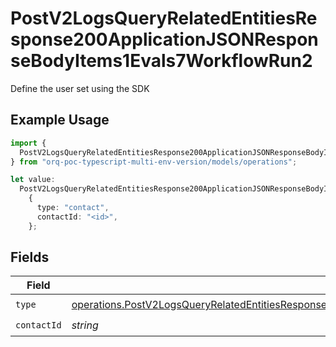 # PostV2LogsQueryRelatedEntitiesResponse200ApplicationJSONResponseBodyItems1Evals7WorkflowRun2

Define the user set using the SDK

## Example Usage

```typescript
import {
  PostV2LogsQueryRelatedEntitiesResponse200ApplicationJSONResponseBodyItems1Evals7WorkflowRun2,
} from "orq-poc-typescript-multi-env-version/models/operations";

let value:
  PostV2LogsQueryRelatedEntitiesResponse200ApplicationJSONResponseBodyItems1Evals7WorkflowRun2 =
    {
      type: "contact",
      contactId: "<id>",
    };
```

## Fields

| Field                                                                                                                                                                                                                                              | Type                                                                                                                                                                                                                                               | Required                                                                                                                                                                                                                                           | Description                                                                                                                                                                                                                                        |
| -------------------------------------------------------------------------------------------------------------------------------------------------------------------------------------------------------------------------------------------------- | -------------------------------------------------------------------------------------------------------------------------------------------------------------------------------------------------------------------------------------------------- | -------------------------------------------------------------------------------------------------------------------------------------------------------------------------------------------------------------------------------------------------- | -------------------------------------------------------------------------------------------------------------------------------------------------------------------------------------------------------------------------------------------------- |
| `type`                                                                                                                                                                                                                                             | [operations.PostV2LogsQueryRelatedEntitiesResponse200ApplicationJSONResponseBodyItems1Evals7WorkflowRunEvalsType](../../models/operations/postv2logsqueryrelatedentitiesresponse200applicationjsonresponsebodyitems1evals7workflowrunevalstype.md) | :heavy_check_mark:                                                                                                                                                                                                                                 | N/A                                                                                                                                                                                                                                                |
| `contactId`                                                                                                                                                                                                                                        | *string*                                                                                                                                                                                                                                           | :heavy_check_mark:                                                                                                                                                                                                                                 | N/A                                                                                                                                                                                                                                                |